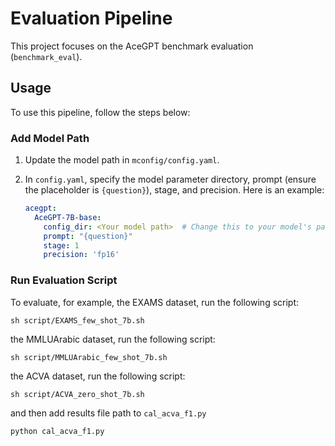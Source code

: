 # Evaluation Pipeline
This project focuses on the AceGPT benchmark evaluation (`benchmark_eval`).

## Usage
To use this pipeline, follow the steps below:

### Add Model Path
1. Update the model path in `mconfig/config.yaml`.
2. In `config.yaml`, specify the model parameter directory, prompt (ensure the placeholder is `{question}`), stage, and precision. Here is an example:

   ```yaml
   acegpt:
     AceGPT-7B-base:
       config_dir: <Your model path>  # Change this to your model's path
       prompt: "{question}"
       stage: 1
       precision: 'fp16'

### Run Evaluation Script
To evaluate, for example, the EXAMS dataset, run the following script:

```sh script/EXAMS_few_shot_7b.sh```

the MMLUArabic dataset, run the following script:

```sh script/MMLUArabic_few_shot_7b.sh```

the ACVA dataset, run the following script:

```sh script/ACVA_zero_shot_7b.sh```

and then add results file path to `cal_acva_f1.py`

```python cal_acva_f1.py```


